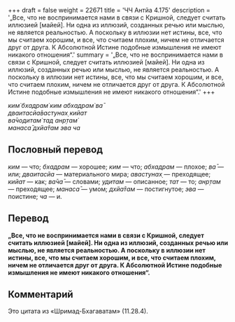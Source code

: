 +++
draft = false
weight = 22671
title = 'ЧЧ Антйа 4.175'
description = '„Все, что не воспринимается нами в связи с Кришной, следует считать иллюзией [майей]. Ни одна из иллюзий, созданных речью или мыслью, не является реальностью. А поскольку в иллюзии нет истины, все, что мы считаем хорошим, и все, что считаем плохим, ничем не отличается друг от друга. К Абсолютной Истине подобные измышления не имеют никакого отношения“.'
summary = '„Все, что не воспринимается нами в связи с Кришной, следует считать иллюзией [майей]. Ни одна из иллюзий, созданных речью или мыслью, не является реальностью. А поскольку в иллюзии нет истины, все, что мы считаем хорошим, и все, что считаем плохим, ничем не отличается друг от друга. К Абсолютной Истине подобные измышления не имеют никакого отношения“.'
+++

_ким̇ бхадрам̇ ким абхадрам̇ ва̄  
дваитасйа̄вастунах̣ кийат  
ва̄чодитам̇ тад анр̣там̇  
манаса̄ дхйа̄там эва ча_

## Пословный перевод

_ким_ — что; _бхадрам_ — хорошее; _ким_ — что; _абхадрам_ — плохое; _ва̄_ — или; _дваитасйа_ — материального мира; _авастунах̣_ — преходящее; _кийат_ — как; _ва̄ча̄_ — словами; _удитам_ — описанное; _тат_ — то; _анр̣там_ — преходящее; _манаса̄_ — умом; _дхйа̄там_ — постигнутое; _эва_ — поистине; _ча_ — и.

## Перевод

**„Все, что не воспринимается нами в связи с Кришной, следует считать иллюзией \[майей\]. Ни одна из иллюзий, созданных речью или мыслью, не является реальностью. А поскольку в иллюзии нет истины, все, что мы считаем хорошим, и все, что считаем плохим, ничем не отличается друг от друга. К Абсолютной Истине подобные измышления не имеют никакого отношения“.**

## Комментарий

Это цитата из «Шримад-Бхагаватам» (11.28.4).

